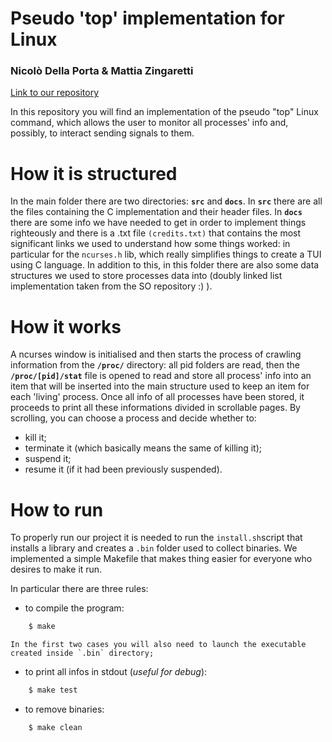 # Pseudo 'top' implementation for Linux

### Nicolò Della Porta & Mattia Zingaretti

[Link to our repository](https://github.com/NycoDP/top_daje)

In this repository you will find an implementation of the pseudo "top" Linux command, which allows the user to monitor all processes' info and, possibly, to interact sending signals to them.

# How it is structured

In the main folder there are two directories: **`src`** and **`docs`**.
In **`src`** there are all the files containing the C implementation and their header files.
In **`docs`** there are some info we have needed to get in order to implement things righteously and there is a .txt file `(credits.txt)` that contains the most significant links we used to understand how some things worked: in particular for the `ncurses.h` lib, which really simplifies things to create a TUI using C language.
In addition to this, in this folder there are also some data structures we used to store processes data into (doubly linked list implementation taken from the SO repository :) ).

# How it works

A ncurses window is initialised and then starts the process of crawling information from the **`/proc/`** directory: all pid folders are read, then the **`/proc/[pid]/stat`** file is opened to read and store all process' info into an item that will be inserted into the main structure used to keep an item for each 'living' process.
Once all info of all processes have been stored, it proceeds to print all these informations divided in scrollable pages.
By scrolling, you can choose a process and decide whether to:

- kill it;
- terminate it (which basically means the same of killing it);
- suspend it;
- resume it (if it had been previously suspended).

# How to run

To properly run our project it is needed to run the ``install.sh``script that installs a library and creates a ``.bin`` folder used to collect binaries.
We implemented a simple Makefile that makes thing easier for everyone who desires to make it run.

In particular there are three rules:

- to compile the program:

```bash
    $ make    
```

    In the first two cases you will also need to launch the executable created inside `.bin` directory;

- to print all infos in stdout (*useful for debug*):

```bash
    $ make test   
```

- to remove binaries:

```bash
    $ make clean  
```
